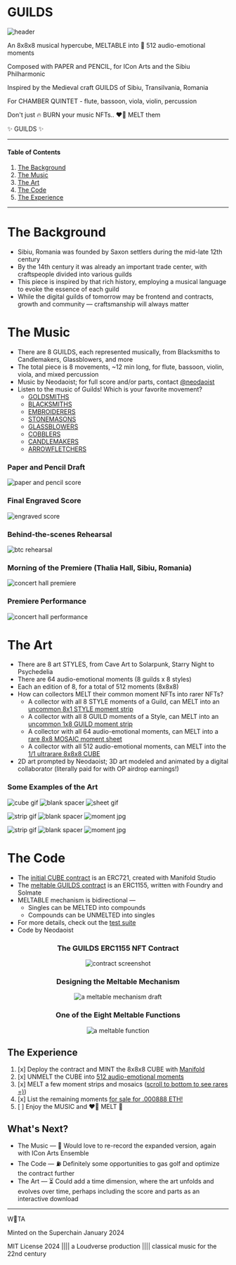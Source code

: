 # GUILDS

![header](./media/HEADER.jpg)

An 8x8x8 musical hypercube, MELTABLE into 💙 512 audio-emotional moments

Composed with PAPER and PENCIL, for ICon Arts and the Sibiu Philharmonic

Inspired by the Medieval craft GUILDS of Sibiu, Transilvania, Romania

For CHAMBER QUINTET - flute, bassoon, viola, violin, percussion

Don't just 🔥 BURN your music NFTs.. ❤️‍🔥 MELT them

✨ GUILDS ✨

---

#### Table of Contents

1. [The Background](#the-background)
2. [The Music](#the-music)
3. [The Art](#the-art)
4. [The Code](#the-code)
5. [The Experience](#the-experience)

---

# The Background

- Sibiu, Romania was founded by Saxon settlers during the mid-late 12th century
- By the 14th century it was already an important trade center, with craftspeople divided into  various guilds
- This piece is inspired by that rich history, employing a musical language to evoke the essence of each guild
- While the digital guilds of tomorrow may be frontend and contracts, growth and community — craftsmanship will always matter

# The Music

- There are 8 GUILDS, each represented musically, from Blacksmiths to Candlemakers, Glassblowers, and more
- The total piece is 8 movements, ~12 min long, for flute, bassoon, violin, viola, and mixed percussion
- Music by Neodaoist; for full score and/or parts, contact [@neodaoist](https://twitter.com/neodaoist)
- Listen to the music of Guilds! Which is your favorite movement?
  - [GOLDSMITHS](https://opensea.io/assets/base/0xe09cd75b2e3a874f08fb8d09a98bdea307a1ff92/9)
  - [BLACKSMITHS](https://opensea.io/assets/base/0xe09cd75b2e3a874f08fb8d09a98bdea307a1ff92/50)
  - [EMBROIDERERS](https://opensea.io/assets/base/0xe09cd75b2e3a874f08fb8d09a98bdea307a1ff92/35)
  - [STONEMASONS](https://opensea.io/assets/base/0xe09cd75b2e3a874f08fb8d09a98bdea307a1ff92/4)
  - [GLASSBLOWERS](https://opensea.io/assets/base/0xe09cd75b2e3a874f08fb8d09a98bdea307a1ff92/21)
  - [COBBLERS](https://opensea.io/assets/base/0xe09cd75b2e3a874f08fb8d09a98bdea307a1ff92/30)
  - [CANDLEMAKERS](https://opensea.io/assets/base/0xe09cd75b2e3a874f08fb8d09a98bdea307a1ff92/47)
  - [ARROWFLETCHERS](https://opensea.io/assets/base/0xe09cd75b2e3a874f08fb8d09a98bdea307a1ff92/64)

### Paper and Pencil Draft
![paper and pencil score](./media/PAPERSCORE.jpg)

### Final Engraved Score
![engraved score](./media/ENGRAVEDSCORE.jpg)

### Behind-the-scenes Rehearsal
![btc rehearsal](./media/REHEARSAL.jpg)

### Morning of the Premiere (Thalia Hall, Sibiu, Romania)
![concert hall premiere](./media/PREMIERE.jpg)

### Premiere Performance
![concert hall performance](./media/PERFORMANCE.jpg)

# The Art

- There are 8 art STYLES, from Cave Art to Solarpunk, Starry Night to Psychedelia
- There are 64 audio-emotional moments (8 guilds x 8 styles)
- Each an edition of 8, for a total of 512 moments (8x8x8)
- How can collectors MELT their common moment NFTs into rarer NFTs?
  - A collector with all 8 STYLE moments of a Guild, can MELT into an [uncommon 8x1 STYLE moment strip](https://opensea.io/assets/base/0xe09cd75b2e3a874f08fb8d09a98bdea307a1ff92/73)
  - A collector with all 8 GUILD moments of a Style, can MELT into an [uncommon 1x8 GUILD moment strip](https://opensea.io/assets/base/0xe09cd75b2e3a874f08fb8d09a98bdea307a1ff92/66)
  - A collector with all 64 audio-emotional moments, can MELT into a [rare 8x8 MOSAIC moment sheet](https://opensea.io/assets/base/0xe09cd75b2e3a874f08fb8d09a98bdea307a1ff92/81)
  - A collector with all 512 audio-emotional moments, can MELT into the [1/1 ultrarare 8x8x8 CUBE](https://gallery.manifold.xyz/base/0x4db3ab8e606eadf3d94cf5349a35c415156b89b3/1)
- 2D art prompted by Neodaoist; 3D art modeled and animated by a digital collaborator (literally paid for with OP airdrop earnings!)

### Some Examples of the Art

![cube gif](./media/CUBE.gif)
![blank spacer](./media/SPACER.png)
![sheet gif](./media/SHEET.gif)

![strip gif](./media/STYLESTRIP.gif)
![blank spacer](./media/SPACER.png)
![moment jpg](./media/MOMENT-arrowfletchers-solarpunk.jpg)

![strip gif](./media/MOMENT-arrowfletchers-cubism.jpg)
![blank spacer](./media/SPACER.png)
![moment jpg](./media/MOMENT-arrowfletchers-anime.jpg)

# The Code

- The [initial CUBE contract](https://basescan.org/address/0x4db3ab8e606eadf3d94cf5349a35c415156b89b3?a=1#code) is an ERC721, created with Manifold Studio
- The [meltable GUILDS contract](https://basescan.org/address/0xe09cd75b2e3a874f08fb8d09a98bdea307a1ff92#code) is an ERC1155, written with Foundry and Solmate
- MELTABLE mechanism is bidirectional —
  - Singles can be MELTED into compounds
  - Compounds can be UNMELTED into singles
- For more details, check out the [test suite](./test/Guilds.t.sol)
- Code by Neodaoist

<div style="text-align: center;">

### The GUILDS ERC1155 NFT Contract
![contract screenshot](./media/CONTRACT.jpg)

### Designing the Meltable Mechanism
![a meltable mechanism draft](./media/MECHANISM.jpg)

### One of the Eight Meltable Functions
![a meltable function](./media/MELT.jpg)

</div>

## The Experience

1. [x] Deploy the contract and MINT the 8x8x8 CUBE with [Manifold](https://gallery.manifold.xyz/base/0x4db3ab8e606eadf3d94cf5349a35c415156b89b3/1)
2. [x] UNMELT the CUBE into [512 audio-emotional moments](https://basescan.org/tx/0x01a9df31ac13b0317af88fb403ea94940b0d2d2f951dca3d65633c781c5a37c1)
3. [x] MELT a few moment strips and mosaics ([scroll to bottom to see rares =)](https://zora.co/0x4ab68ce2dd8dbdd17f925b5ab49e6f7ad433013b))
4. [x] List the remaining moments [for sale for .000888 ETH!](https://opensea.io/collection/guilds888)
5. [ ] Enjoy the MUSIC and ❤️‍🔥 MELT 🫠

## What's Next?

- The Music — 🎻 Would love to re-record the expanded version, again with ICon Arts Ensemble
- The Code — ⛽️ Definitely some opportunities to gas golf and optimize the contract further
- The Art — ⏳ Could add a time dimension, where the art unfolds and evolves over time, perhaps including the score and parts as an interactive download

---

W💙TA

Minted on the Superchain January 2024

MIT License 2024 |||| a Loudverse production |||| classical music for the 22nd century
